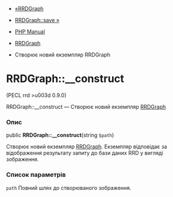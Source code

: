 - [«RRDGraph](class.rrdgraph.md)
- [RRDGraph::save »](rrdgraph.save.md)

- [PHP Manual](index.md)
- [RRDGraph](class.rrdgraph.md)
- Створює новий екземпляр RRDGraph

# RRDGraph::\_\_construct

(PECL rrd \>u003d 0.9.0)

RRDGraph::\_\_construct — Створює новий екземпляр
[RRDGraph](class.rrdgraph.md)

### Опис

public **RRDGraph::\_\_construct**(string `$path`)

Створює новий екземпляр [RRDGraph](class.rrdgraph.md). Екземпляр
відповідає за відображення результату запиту до бази даних RRD у вигляді
зображення.

### Список параметрів

`path`
Повний шлях до створюваного зображення.
